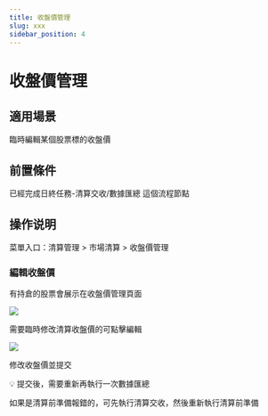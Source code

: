 ```yaml
---
title: 收盤價管理
slug: xxx
sidebar_position: 4
---
```



# 收盤價管理

## 適用場景

臨時編輯某個股票標的收盤價

## 前置條件

已經完成日終任務-清算交收/數據匯總 這個流程節點

## 操作说明

菜單入口：清算管理  &gt;  市場清算 &gt;  收盤價管理

### 編輯收盤價

有持倉的股票會展示在收盤價管理頁面

<img src="/assets/QJDHbS8b7odncDxPWqccSnE8n4f.png" src-width="3362" src-height="1342" align="center"/>

需要臨時修改清算收盤價的可點擊編輯

<img src="/assets/Rc4SbCB6go8s6WxTnuHcdgS7nZc.png" src-width="3460" src-height="1555" align="center"/>

修改收盤價並提交

<div class="callout callout-bg-2 callout-border-2">
<p>💡 提交後，需要重新再執行一次數據匯總</p>
<p>如果是清算前準備報錯的，可先執行清算交收，然後重新執行清算前準備</p>
</div>

